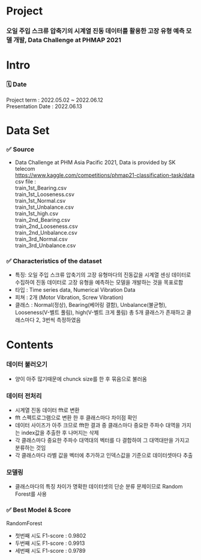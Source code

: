 # Project
### 오일 주입 스크류 압축기의 시계열 진동 데이터를 활용한 고장 유형 예측 모델 개발, Data Challenge at PHMAP 2021

# Intro 
### 🗓️ Date 
Project term : 2022.05.02 ~ 2022.06.12 </br>
Presentation Date : 2022.06.13 </br>

# Data Set 
### ✅ Source 
- Data Challenge at PHM Asia Pacific 2021, Data is provided by SK telecom <br/>
https://www.kaggle.com/competitions/phmap21-classification-task/data <br/>
csv file : <br/>
train_1st_Bearing.csv <br/>
train_1st_Looseness.csv <br/>
train_1st_Normal.csv <br/>
train_1st_Unbalance.csv <br/>
train_1st_high.csv <br/>
train_2nd_Bearing.csv <br/>
train_2nd_Looseness.csv <br/>
train_2nd_Unbalance.csv <br/>
train_3rd_Normal.csv <br/>
train_3rd_Unbalance.csv <br/>


### ✅ Characteristics of the dataset 
  * 특징: 오일 주입 스크류 압축기의 고장 유형마다의 진동값을 시계열 센싱 데이터로 수집하여 진동 데이터로 고장 유형을 예측하는 모델을 개발하는 것을 목표로함
  * 타입 : Time series data, Numerical Vibration Data
  * 피쳐 : 2개 (Motor Vibration, Screw Vibration)
  * 클래스 : Normal(정상), Bearing(베어링 결함), Unbalance(불균형), Looseness(V-벨트 풀림), high(V-벨트 크게 풀림) 총 5개 클래스가 존재하고 클래스마다 2, 3번씩 측정하였음

# Contents
### 데이터 불러오기
 - 양이 아주 많기때문에 chunck size를 한 후 묶음으로 불러옴
### 데이터 전처리
 - 시계열 진동 데이터 fft로 변환
 - fft 스펙트로그램으로 변환 한 후 클래스마다 차이점 확인
 - 데이터 사이즈가 아주 크므로 fft한 결과 중 클래스마다 중요한 주파수 대역을 가지는 index값을 추출한 후 나머지는 삭제
 - 각 클래스마다 중요한 주파수 대역대의 벡터를 다 결합하여 그 대역대만을 가지고 분류하는 것임
 - 각 클래스마다 라벨 값을 벡터에 추가하고 인덱스값을 기준으로 데이터셋마다 추출
### 모델링
 - 클래스마다의 특징 차이가 명확한 데이터셋의 단순 분류 문제이므로 Random Forest를 사용

### ✅ Best Model & Score
RandomForest </br>
  * 첫번째 시도 F1-score : 0.9802
  * 두번째 시도 F1-score : 0.9913
  * 세번째 시도 F1-score : 0.9789
